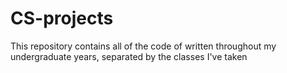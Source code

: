 # CS-projects

This repository contains all of the code of written throughout my undergraduate years, separated by the classes I've taken
